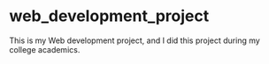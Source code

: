 # web_development_project
This is my Web development project, and I did this project during my college academics.
